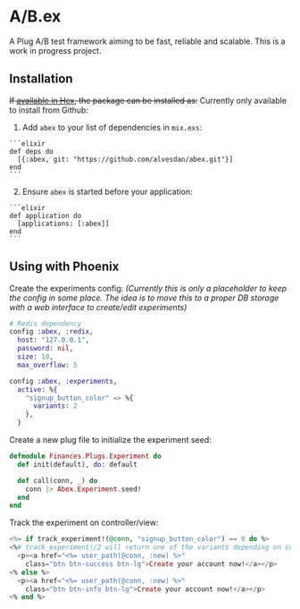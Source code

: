 # A/B.ex

A Plug A/B test framework aiming to be fast, reliable and scalable. This is a work in progress project.

## Installation

~~If [available in Hex](https://hex.pm/docs/publish), the package can be installed as:~~ Currently only available to install from Github:

  1. Add `abex` to your list of dependencies in `mix.exs`:

    ```elixir
    def deps do
      [{:abex, git: "https://github.com/alvesdan/abex.git"}]
    end
    ```

  2. Ensure `abex` is started before your application:

    ```elixir
    def application do
      [applications: [:abex]]
    end
    ```

## Using with Phoenix

Create the experiments config: *(Currently this is only a placeholder to keep the config in some place. The idea is to move this to a proper DB storage with a web interface to create/edit experiments)*

```elixir
# Redis dependency
config :abex, :redix,
  host: "127.0.0.1",
  password: nil,
  size: 10,
  max_overflow: 5

config :abex, :experiments,
  active: %{
    "signup_button_color" => %{
      variants: 2
    },
  }
```
Create a new plug file to initialize the experiment seed:

```elixir
defmodule Finances.Plugs.Experiment do
  def init(default), do: default

  def call(conn, _) do
    conn |> Abex.Experiment.seed!
  end
end
```

Track the experiment on controller/view:

```eex
<%= if track_experiment!(@conn, "signup_button_color") == 0 do %>
<%# track_experiment!/2 will return one of the variants depending on config %>
  <p><a href="<%= user_path(@conn, :new) %>"
    class="btn btn-success btn-lg">Create your account now!</a></p>
<% else %>
  <p><a href="<%= user_path(@conn, :new) %>"
    class="btn btn-info btn-lg">Create your account now!</a></p>
<% end %>
```
